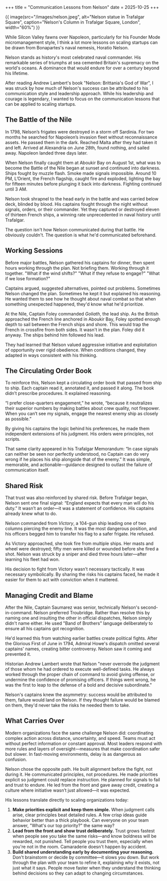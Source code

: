 +++
title = "Communication Lessons from Nelson"
date = 2025-10-25
+++

{{ image(src="/images/nelson.jpeg", alt="Nelson statue in Trafalgar Square", caption="Nelson's Column in Trafalgar Square, London", width="60%") }}

While Silcon Valley fawns over Napoleon, particularly for his Founder Mode micromanagement style, I think a lot more lessons on scaling startups can be drawn from Bonapartes's naval nemesis, Horatio Nelson.

Nelson stands as history's most celebrated naval commander. His remarkable series of triumphs at sea cemented Britain's supremacy on the world's oceans. A dominance that would endure for over a century beyond his lifetime.

After reading Andrew Lambert's book "Nelson: Brittania's God of War", I was struck by how much of Nelson's success can be attributed to his communication style and leadership approach. While his leadership and courage is legendary, I wanted to focus on the communication lessons that can be applied to scaling startups.

## The Battle of the Nile

In 1798, Nelson’s frigates were destroyed in a storm off Sardinia. For two months he searched for Napoleon’s invasion fleet without reconnaissance assets. He passed them in the dark. Reached Malta after they had taken it and left. Arrived at Alexandria on June 28th, found nothing, and sailed away. Napoleon landed three days later.

When Nelson finally caught them at Aboukir Bay on August 1st, what was to become the Battle of the Nile began at sunset and continued into darkness. Ships fought by muzzle flash. Smoke made signals impossible. Around 10 PM, L’Orient, the French flagship, caught fire and exploded, lighting the bay for fifteen minutes before plunging it back into darkness. Fighting continued until 3 AM.

Nelson took shrapnel to the head early in the battle and was carried below deck, blinded by blood. His captains fought through the night without signals, orders, or their commander. Yet they captured or destroyed eleven of thirteen French ships, a winning rate unprecedented in naval history until Trafalgar.

The question isn't how Nelson communicated during that battle. He obviously couldn't. The question is what he'd communicated beforehand.

## Working Sessions

Before major battles, Nelson gathered his captains for dinner, then spent hours working through the plan. Not briefing them. Working through it together. "What if the wind shifts?" "What if they refuse to engage?" "What if we lose formation?"

Captains argued, suggested alternatives, pointed out problems. Sometimes Nelson changed the plan. Sometimes he kept it but explained his reasoning. He wanted them to see how he thought about naval combat so that when something unexpected happened, they'd know what he'd prioritize.

At the Nile, Captain Foley commanded _Goliath_, the lead ship. As the British approached the French line anchored in Aboukir Bay, Foley spotted enough depth to sail between the French ships and shore. This would trap the French in crossfire from both sides. It wasn't in the plan. Foley did it anyway. The ships behind him followed his lead.

They had learned that Nelson valued aggressive initiative and exploitation of opportunity over rigid obedience. When conditions changed, they adapted in ways consistent with his thinking.

## The Circulating Order Book

To reinforce this, Nelson kept a circulating order book that passed from ship to ship. Each captain read it, annotated it, and passed it along. The book didn’t prescribe procedures. It explained reasoning.

“I prefer close-quarters engagement,” he wrote, “because it neutralizes their superior numbers by making battles about crew quality, not firepower. When you can’t see my signals, engage the nearest enemy ship as closely as possible.”

By giving his captains the logic behind his preferences, he made them independent extensions of his judgment. His orders were principles, not scripts.

That same clarity appeared in his Trafalgar Memorandum: “In case signals can neither be seen nor perfectly understood, no Captain can do very wrong if he places his ship alongside that of the enemy.” It was simple, memorable, and actionable—guidance designed to outlast the failure of communication itself.

## Shared Risk

That trust was also reinforced by shared risk. Before Trafalgar began, Nelson sent one final signal: “England expects that every man will do his duty.” It wasn’t an order—it was a statement of confidence. His captains already knew what to do.

Nelson commanded from _Victory_, a 104-gun ship leading one of two columns piercing the enemy line. It was the most dangerous position, and his officers begged him to transfer his flag to a safer frigate. He refused.

As Victory approached, she took fire from multiple ships. Her masts and wheel were destroyed; fifty men were killed or wounded before she fired a shot. Nelson was struck by a sniper and died three hours later—after learning his fleet had won.

His decision to fight from Victory wasn’t necessary tactically. It was necessary symbolically. By sharing the risks his captains faced, he made it easier for them to act with conviction when it mattered.

## Managing Credit and Blame

After the Nile, Captain Saumarez was senior, technically Nelson's second-in-command. Nelson preferred Troubridge. Rather than resolve this by naming one and insulting the other in official dispatches, Nelson simply didn't name either. He used "Band of Brothers" language deliberately to ensure all his captains got recognition.

He'd learned this from watching earlier battles create political fights. After the Glorious First of June in 1794, Admiral Howe's dispatch omitted several captains' names, creating bitter controversy. Nelson saw it coming and prevented it.

Historian Andrew Lambert wrote that Nelson "never overrode the judgment of those whom he had ordered to execute well-defined tasks. He always worked through the proper chain of command to avoid giving offense, or undermine the confidence of promising officers. If things went wrong, he was the first to leap to the defense of a bold and decisive subordinate."

Nelson's captains knew the asymmetry: success would be attributed to them, failure would land on Nelson. If they thought failure would be blamed on them, they'd never take the risks he needed them to take.

## What Carries Over

Modern organizations face the same challenge Nelson did: coordinating complex action across distance, uncertainty, and speed. Teams must act without perfect information or constant approval. Most leaders respond with more rules and layers of oversight—measures that make coordination safer but slower. In fast-moving environments, delay is as dangerous as confusion.

Nelson chose the opposite path. He built alignment before the fight, not during it. He communicated principles, not procedures. He made priorities explicit so judgment could replace instruction. He planned for signals to fail and trust to endure. He led from the front and gave away credit, creating a culture where initiative wasn’t just allowed—it was expected.

His lessons translate directly to scaling organizations today:

1. **Make priorities explicit and keep them simple.** When judgment calls arise, clear principles beat detailed rules. A few crisp ideas guide behavior better than a thick playbook. Can everyone on your team answer, "What's our top priority?" the same way?
2. **Lead from the front and show trust deliberately.** Trust grows fastest when people see you take the same risks—and know boldness will be rewarded, not punished. Tell people you trust them, especially when you're not in the room. Camaraderie doesn't happen by accident.
3. **Build shared understanding early by documenting your reasoning.** Don't brainstorm or decide by committee—it slows you down. But work through the plan with your team to refine it, explaining why it exists, not just what it says. People move faster when they understand the thinking behind decisions so they can adapt to changing circumstances.
